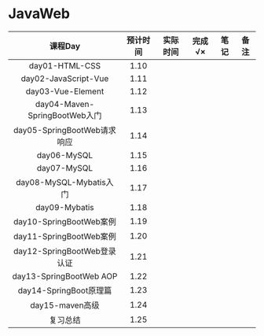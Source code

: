 # JavaWeb

|            课程Day            | 预计时间 | 实际时间 | 完成√× | 笔记 | 备注 |
| :---------------------------: | :------: | :------: | :----: | :--: | :--: |
|        day01-HTML-CSS         |   1.10   |          |        |      |      |
|     day02-JavaScript-Vue      |   1.11   |          |        |      |      |
|       day03-Vue-Element       |   1.12   |          |        |      |      |
| day04-Maven-SpringBootWeb入门 |   1.13   |          |        |      |      |
|  day05-SpringBootWeb请求响应  |   1.14   |          |        |      |      |
|          day06-MySQL          |   1.15   |          |        |      |      |
|          day07-MySQL          |   1.16   |          |        |      |      |
|    day08-MySQL-Mybatis入门    |   1.17   |          |        |      |      |
|         day09-Mybatis         |   1.18   |          |        |      |      |
|    day10-SpringBootWeb案例    |   1.19   |          |        |      |      |
|    day11-SpringBootWeb案例    |   1.20   |          |        |      |      |
|  day12-SpringBootWeb登录认证  |   1.21   |          |        |      |      |
|    day13-SpringBootWeb AOP    |   1.22   |          |        |      |      |
|    day14-SpringBoot原理篇     |   1.23   |          |        |      |      |
|        day15-maven高级        |   1.24   |          |        |      |      |
|           复习总结            |   1.25   |          |        |      |      |

